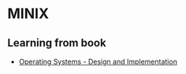 # MINIX

## Learning from book
- [Operating Systems - Design and Implementation](Operating_Systems_Design_and_Implementation.lux.md)